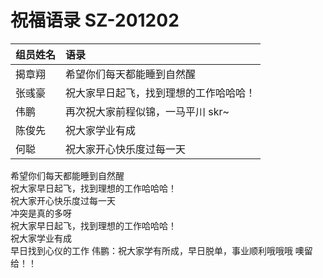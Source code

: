 


# 祝福语录 SZ-201202

| 组员姓名 | 语录                                   |
| -------- | :------------------------------------- |
| 揭章翔   | 希望你们每天都能睡到自然醒             |
| 张彧豪   | 祝大家早日起飞，找到理想的工作哈哈哈！ |
| 伟鹏     | 再次祝大家前程似锦，一马平川 skr~      |
| 陈俊先   | 祝大家学业有成                         |
| 何聪     | 祝大家开心快乐度过每一天               |



<!DOCTYPE html>
<html lang="en">
<head>
    <meta charset="UTF-8">
    <meta name="viewport" content="width=device-width, initial-scale=1.0">
    <title>祝福语页面</title>
</head>
<body>
     <!-- 揭章翔 -->
    <div>希望你们每天都能睡到自然醒</div>
	<!-- 张彧豪 -->
   </div>祝大家早日起飞，找到理想的工作哈哈哈！</div>
   <!-- 何聪 -->
    <div>祝大家开心快乐度过每一天</div>
	<div>冲突是真的多呀</div>
    <!-- 张彧豪 -->
    </div>祝大家早日起飞，找到理想的工作哈哈哈！</div>
    <!-- 陈俊先 -->
    <div>祝大家学业有成</div>
    早日找到心仪的工作
    伟鹏：祝大家学有所成，早日脱单，事业顺利哦哦哦 噢留给！！
</body>
</html>




